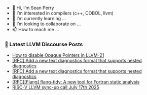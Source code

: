 - 👋 Hi, I’m Sean Perry
- 👀 I’m interested in compilers (c++, COBOL, llvm)
- 🌱 I’m currently learning ...
- 💞️ I’m looking to collaborate on ...
- 📫 How to reach me ...

<!---
s66perry/s66perry is a ✨ special ✨ repository because its `README.md` (this file) appears on your GitHub profile.
You can click the Preview link to take a look at your changes.
--->
### 📕 Latest LLVM Discourse Posts

<!-- DISCOURSE-LLVM:START -->
- [How to disable Opaque Pointers in LLVM-21](https://discourse.llvm.org/t/how-to-disable-opaque-pointers-in-llvm-21/87519#post_2)
- [[RFC] Add a new text diagnostics format that supports nested diagnostics](https://discourse.llvm.org/t/rfc-add-a-new-text-diagnostics-format-that-supports-nested-diagnostics/87641#post_5)
- [[RFC] Add a new text diagnostics format that supports nested diagnostics](https://discourse.llvm.org/t/rfc-add-a-new-text-diagnostics-format-that-supports-nested-diagnostics/87641#post_4)
- [[RFC][Flang] flang-tidy: A new tool for Fortran static analysis](https://discourse.llvm.org/t/rfc-flang-flang-tidy-a-new-tool-for-fortran-static-analysis/87579#post_11)
- [RISC-V LLVM sync-up call July 17th 2025](https://discourse.llvm.org/t/risc-v-llvm-sync-up-call-july-17th-2025/87402#post_2)
<!-- DISCOURSE-LLVM:END -->
